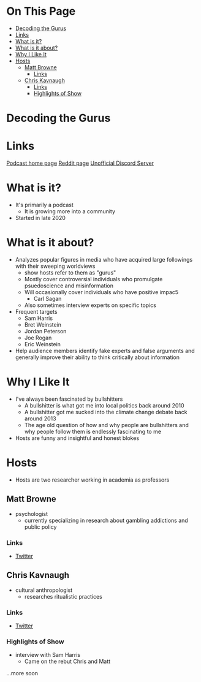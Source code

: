 # On This Page

- [Decoding the Gurus](#decoding-the-gurus)
- [Links](#links)
- [What is it?](#what-is-it)
- [What is it about?](#what-is-it-about)
- [Why I Like It](#why-i-like-it)
- [Hosts](#hosts)
    - [Matt Browne](#matt-browne)
        - [Links](#links-2)
    - [Chris Kavnaugh](#chris-kavnaugh)
        - [Links](#links-3)
        - [Highlights of Show](#highlights-of-show)

# Decoding the Gurus

# Links

[Podcast home page](https://decoding-the-gurus.captivate.fm)
[Reddit page](https://www.reddit.com/r/DecodingTheGurus/)
[Unofficial Discord Server](https://discord.gg/z3krx3CX)


# What is it?
* It's primarily a podcast
    * It is growing more into a community 
* Started in late 2020
 
# What is it about?
* Analyzes popular figures in media who have acquired large followings with their sweeping worldviews
    * show hosts refer to them as "gurus"
    * Mostly cover controversial individuals who promulgate psuedoscience and misinformation 
    * Will occasionally cover individuals who have positive impac5
        * Carl Sagan 
    * Also sometimes interview experts on specific topics
* Frequent targets
    * Sam Harris
    * Bret Weinstein
    * Jordan Peterson
    * Joe Rogan
    * Eric Weinstein
* Help audience members identify fake experts and false arguments and generally improve their ability to think critically about information
 
# Why I Like It
* I've always been fascinated by bullshitters
    * A bullshitter is what got me into local politics back around 2010
    * A bullshitter got me sucked into the climate change debate back around 2013
    * The age old question of how and why people are bullshitters and why people follow them is endlessly fascinating to me
* Hosts are funny and insightful and honest blokes

# Hosts
* Hosts are two researcher working in academia as professors

## Matt Browne
* psychologist
    * currently specializing in research about gambling addictions and public policy 

### Links
* [Twitter](https://twitter.com/arthurcdent)

## Chris Kavnaugh
* cultural anthropologist 
    * researches ritualistic practices

### Links
* [Twitter](https://twitter.com/C_Kavanagh)


### Highlights of Show
* interview with Sam Harris
    * Came on the rebut Chris and Matt 


...more soon
